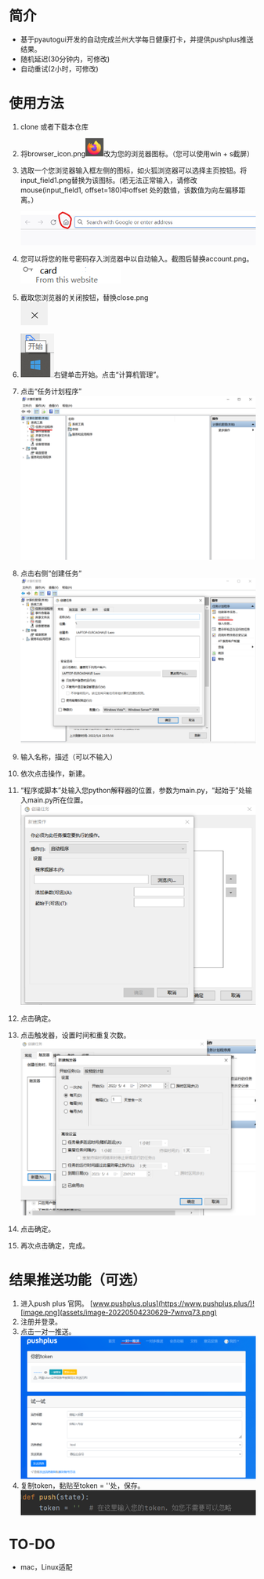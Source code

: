 # 简介

* 基于pyautogui开发的自动完成兰州大学每日健康打卡，并提供pushplus推送结果。
* 随机延迟(30分钟内，可修改)
* 自动重试(2小时，可修改)

# 使用方法

1. clone 或者下载本仓库
2. 将browser_icon.png![browser_icon.png](assets/browser_icon-20220504224650-8cs4itb.png)改为您的浏览器图标。（您可以使用win + s截屏）
3. 选取一个您浏览器输入框左侧的图标，如火狐浏览器可以选择主页按钮。将input_field1.png替换为该图标。(若无法正常输入，请修改mouse(input_field1, offset=180)中offset 处的数值，该数值为向左偏移距离。）

    ![image.png](assets/image-20220504224936-a7aea8h.png)
4. 您可以将您的账号密码存入浏览器中以自动输入。截图后替换account.png。  
    ​![account.png](assets/account-20220504225224-trkv4fo.png)
5. 截取您浏览器的关闭按钮，替换close.png  
    ​![close.png](assets/close-20220504225304-lnzqi60.png)
6. ![image.png](assets/image-20220504225404-z2lkl0t.png)右键单击开始。点击“计算机管理”。
7. 点击“任务计划程序”![image.png](assets/image-20220504225535-p88b4s0.png)
8. 点击右侧“创建任务”  
    ​![image.png](assets/image-20220504225634-om3kc4e.png)
9. 输入名称，描述（可以不输入）
10. 依次点击操作，新建。
11. “程序或脚本”处输入您python解释器的位置，参数为main.py，“起始于”处输入main.py所在位置。  
     ​![image.png](assets/image-20220504225801-5jhptdo.png)
12. 点击确定。
13. 点击触发器，设置时间和重复次数。![image.png](assets/image-20220504230151-tgecjuw.png)
14. 点击确定。
15. 再次点击确定，完成。

# 结果推送功能（可选）

1. 进入push plus 官网。 [www.pushplus.plus](https://www.pushplus.plus/)![image.png](assets/image-20220504230629-7wnvq73.png)
2. 注册并登录。
3. 点击一对一推送。![image.png](assets/image-20220504230718-6ig05t9.png)
4. 复制token，黏贴至token = ''处，保存。  
    ​![image.png](assets/image-20220504230947-wfmthij.png)


# TO-DO

* mac，Linux适配
